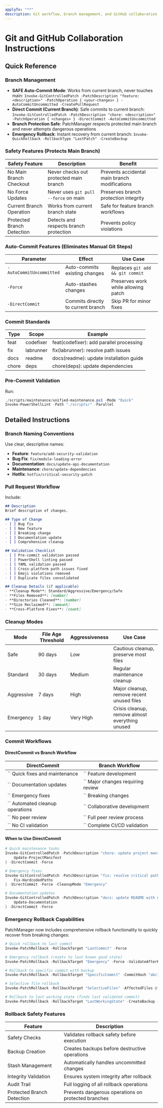 ```yaml
---
applyTo: "**"
description: Git workflow, branch management, and GitHub collaboration standards
---
```


# Git and GitHub Collaboration Instructions

## Quick Reference

### Branch Management
- **SAFE Auto-Commit Mode**: Works from current branch, never touches main: `Invoke-GitControlledPatch -PatchDescription "feature: <description>" -PatchOperation { <your-changes> } -AutoCommitUncommitted -CreatePullRequest`
- **Direct Commit (Current Branch)**: Safe commits to current branch: `Invoke-GitControlledPatch -PatchDescription "chore: <description>" -PatchOperation { <changes> } -DirectCommit -AutoCommitUncommitted`
- **Branch Protection Safe**: PatchManager respects protected main branch and never attempts dangerous operations
- **Emergency Rollback**: Instant recovery from current branch: `Invoke-QuickRollback -RollbackType "LastPatch" -CreateBackup`

### Safety Features (Protects Main Branch)
| **Safety Feature** | **Description** | **Benefit** |
|-------------------|-----------------|-------------|
| No Main Branch Checkout | Never checks out protected main branch | Prevents accidental main branch modifications |
| No Force Updates | Never uses `git pull --force` on main | Preserves branch protection integrity |
| Current Branch Operation | Works from current branch state | Safe for feature branch workflows |
| Protected Branch Detection | Detects and respects branch protection | Prevents policy violations |

### Auto-Commit Features (Eliminates Manual Git Steps)
| **Parameter** | **Effect** | **Use Case** |
|---------------|------------|--------------|
| `-AutoCommitUncommitted` | Auto-commits existing changes | Replaces `git add && git commit` |
| `-Force` | Auto-stashes changes | Preserves work while allowing patch |
| `-DirectCommit` | Commits directly to current branch | Skip PR for minor fixes |

### Commit Standards
| **Type**   | **Scope**       | **Example**                                |
|------------|-----------------|--------------------------------------------|
| feat       | codefixer       | feat(codefixer): add parallel processing   |
| fix        | labrunner       | fix(labrunner): resolve path issues        |
| docs       | readme          | docs(readme): update installation guide    |
| chore      | deps            | chore(deps): update dependencies           |

### Pre-Commit Validation
Run:
```powershell
./scripts/maintenance/unified-maintenance.ps1 -Mode "Quick"
Invoke-PowerShellLint -Path "./scripts/" -Parallel
```

## Detailed Instructions

### Branch Naming Conventions
Use clear, descriptive names:
- **Feature**: `feature/add-security-validation`
- **Bug Fix**: `fix/module-loading-error`
- **Documentation**: `docs/update-api-documentation`
- **Maintenance**: `chore/update-dependencies`
- **Hotfix**: `hotfix/critical-security-patch`

### Pull Request Workflow
Include:
```markdown
## Description
Brief description of changes.

## Type of Change
- [ ] Bug fix
- [ ] New feature
- [ ] Breaking change
- [ ] Documentation update
- [ ] Comprehensive cleanup

## Validation Checklist
- [ ] Pre-commit validation passed
- [ ] PowerShell linting passed
- [ ] YAML validation passed
- [ ] Cross-platform path issues fixed
- [ ] Emoji violations removed
- [ ] Duplicate files consolidated

## Cleanup Details (if applicable)
- **Cleanup Mode**: Standard/Aggressive/Emergency/Safe
- **Files Removed**: [number]
- **Directories Cleaned**: [number]
- **Size Reclaimed**: [amount]
- **Cross-Platform Fixes**: [count]
```

### Cleanup Modes
| **Mode** | **File Age Threshold** | **Aggressiveness** | **Use Case** |
|----------|----------------------|-------------------|--------------|
| Safe | 90 days | Low | Cautious cleanup, preserve most files |
| Standard | 30 days | Medium | Regular maintenance cleanup |
| Aggressive | 7 days | High | Major cleanup, remove recent unused files |
| Emergency | 1 day | Very High | Crisis cleanup, remove almost everything unused |

### Commit Workflows

#### DirectCommit vs Branch Workflow
| **DirectCommit** | **Branch Workflow** |
|------------------|-------------------|
| `` Quick fixes and maintenance | `` Feature development |
| `` Documentation updates | `` Major changes requiring review |
| `` Emergency fixes | `` Breaking changes |
| `` Automated cleanup operations | `` Collaborative development |
| `` No peer review | `` Full peer review process |
| `` No CI validation | `` Complete CI/CD validation |

#### When to Use DirectCommit
```powershell
# Quick maintenance tasks
Invoke-GitControlledPatch -PatchDescription "chore: update project manifest" -PatchOperation { 
    Update-ProjectManifest 
} -DirectCommit -Force

# Emergency fixes
Invoke-GitControlledPatch -PatchDescription "fix: resolve critical path issue" -PatchOperation { 
    Fix-HardcodedPaths 
} -DirectCommit -Force -CleanupMode "Emergency"

# Documentation updates
Invoke-GitControlledPatch -PatchDescription "docs: update README with new instructions" -PatchOperation { 
    Update-Documentation 
} -DirectCommit -Force
```

### Emergency Rollback Capabilities
PatchManager now includes comprehensive rollback functionality to quickly recover from breaking changes:

```powershell
# Quick rollback to last commit
Invoke-PatchRollback -RollbackTarget "LastCommit" -Force

# Emergency rollback (resets to last known good state)
Invoke-PatchRollback -RollbackTarget "Emergency" -Force -ValidateAfterRollback

# Rollback to specific commit with backup
Invoke-PatchRollback -RollbackTarget "SpecificCommit" -CommitHash "abc123" -CreateBackup

# Selective file rollback
Invoke-PatchRollback -RollbackTarget "SelectiveFiles" -AffectedFiles @("file1.ps1", "file2.ps1")

# Rollback to last working state (finds last validated commit)
Invoke-PatchRollback -RollbackTarget "LastWorkingState" -CreateBackup -ValidateAfterRollback
```

### Rollback Safety Features
| **Feature** | **Description** |
|-------------|-----------------|
| Safety Checks | Validates rollback safety before execution |
| Backup Creation | Creates backups before destructive operations |
| Stash Management | Automatically handles uncommitted changes |
| Integrity Validation | Ensures system integrity after rollback |
| Audit Trail | Full logging of all rollback operations |
| Protected Branch Detection | Prevents dangerous operations on protected branches |
